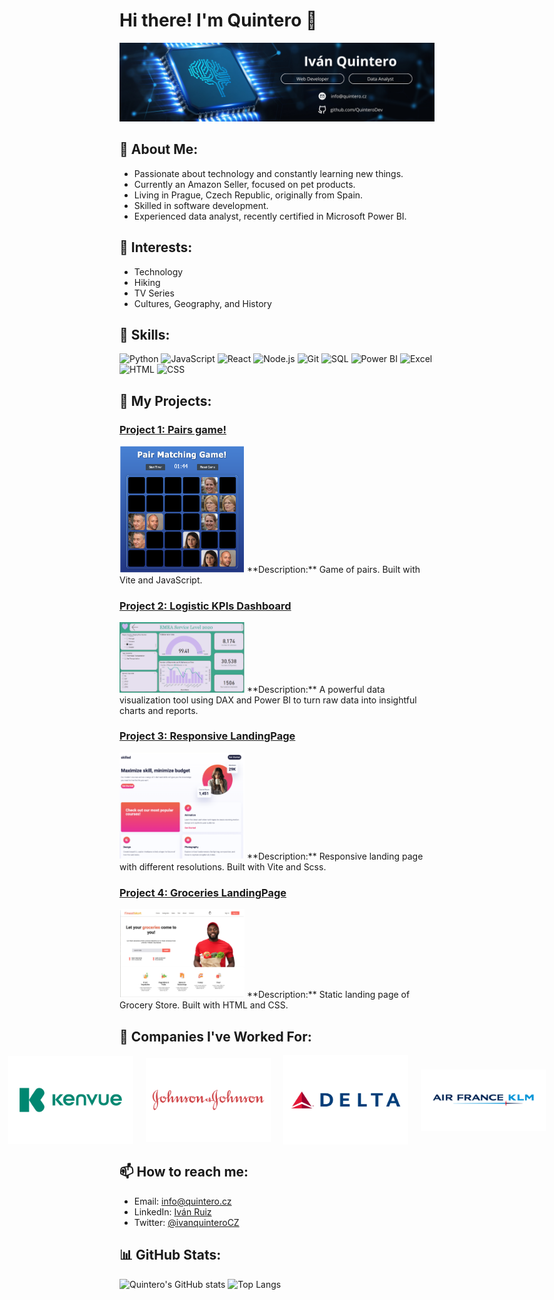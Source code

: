 # Hi there! I'm Quintero 👋

![Banner](./BannerQuintero.png)

## 🚀 About Me:
- Passionate about technology and constantly learning new things.
- Currently an Amazon Seller, focused on pet products.
- Living in Prague, Czech Republic, originally from Spain.
- Skilled in software development.
- Experienced data analyst, recently certified in Microsoft Power BI.

## 🌟 Interests:
- Technology
- Hiking
- TV Series
- Cultures, Geography, and History

## 💼 Skills:
![Python](https://img.shields.io/badge/-Python-blue?style=flat-square&logo=python)
![JavaScript](https://img.shields.io/badge/-JavaScript-yellow?style=flat-square&logo=javascript)
![React](https://img.shields.io/badge/-React-blue?style=flat-square&logo=react)
![Node.js](https://img.shields.io/badge/-Node.js-green?style=flat-square&logo=node.js)
![Git](https://img.shields.io/badge/-Git-orange?style=flat-square&logo=git)
![SQL](https://img.shields.io/badge/-SQL-blue?style=flat-square&logo=postgresql)
![Power BI](https://img.shields.io/badge/-PowerBI-yellow?style=flat-square&logo=powerbi)
![Excel](https://img.shields.io/badge/-Excel-green?style=flat-square&logo=microsoftexcel)
![HTML](https://img.shields.io/badge/-HTML-orange?style=flat-square&logo=html5)
![CSS](https://img.shields.io/badge/-CSS-blue?style=flat-square&logo=css3)

## 🚀 My Projects:

### [Project 1: Pairs game!](https://github.com/QuinteroDev/pairsGame)
<img src="./images/pairs.png" alt="pairs" width="200"/>
**Description:** Game of pairs. Built with Vite and JavaScript.

### [Project 2: Logistic KPIs Dashboard](https://github.com/QuinteroDev/PowerBI_DataAnalysis)
<img src="./images/dashboard.png" alt="pairs" width="200"/>
**Description:** A powerful data visualization tool using DAX and Power BI to turn raw data into insightful charts and reports.

### [Project 3: Responsive LandingPage](https://github.com/QuinteroDev/landingPage)
<img src="./images/landingResponsive.png" alt="pairs" width="200"/>
**Description:** Responsive landing page with different resolutions. Built with Vite and Scss.

### [Project 4: Groceries LandingPage](https://github.com/QuinteroDev/landingGroceryStore)
<img src="./images/landingGrocery.png" alt="pairs" width="200"/>
**Description:** Static landing page of Grocery Store. Built with HTML and CSS.

## 🏢 Companies I've Worked For:
<p align="center" style="display: flex; justify-content: center; align-items: center; gap: 20px;">
  <img src="./Logos/Kenvue.png" alt="Kenvue" width="200"/>
  <img src="./Logos/Johnson.png" alt="Johnson and Johnson" width="200"/>
  <img src="./Logos/Delta.png" alt="Delta Airlines" width="200"/>
  <img src="./Logos/AF.png" alt="AirFrance-KLM" width="200"/>
</p>

## 📫 How to reach me:
- Email: [info@quintero.cz](mailto:info@quintero.cz)
- LinkedIn: [Iván Ruiz](https://www.linkedin.com/in/iván-r-a921b3164)
- Twitter: [@ivanquinteroCZ](https://x.com/ivanquinteroCZ)

## 📊 GitHub Stats:
![Quintero's GitHub stats](https://github-readme-stats.vercel.app/api?username=QuinteroDev&show_icons=true&theme=radical)
![Top Langs](https://github-readme-stats.vercel.app/api/top-langs/?username=QuinteroDev&layout=compact&theme=radical)


